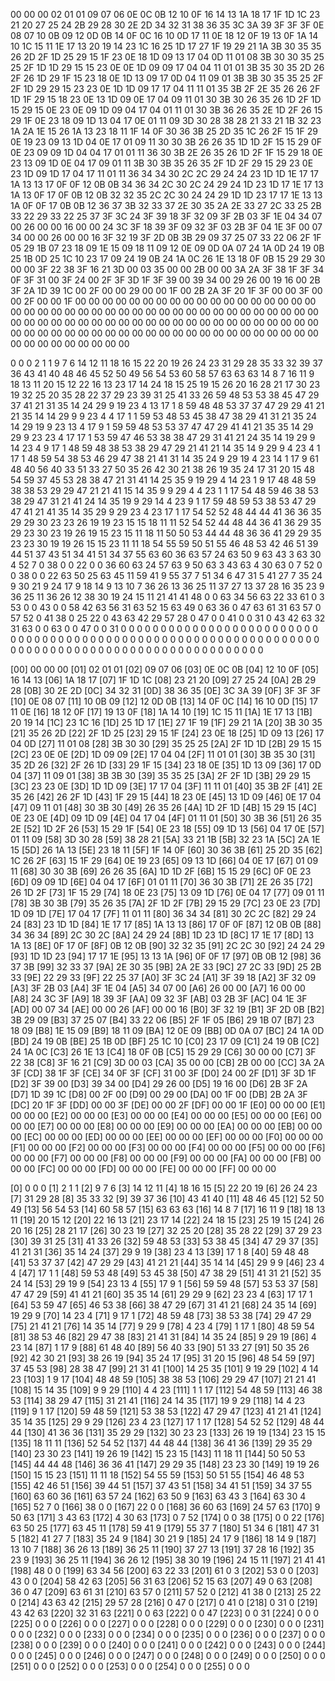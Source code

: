 
00 00 00
02 01 01
09 07 06
0E 0C 0B
12 10 0F
16 14 13
1A 18 17
1F 1D 1C
23 21 20
27 25 24
2B 29 28
30 2E 2D
34 32 31
38 36 35
3C 3A 39
3F 3F 3F
0E 08 07
10 0B 09
12 0D 0B
14 0F 0C
16 10 0D
17 11 0E
18 12 0F
19 13 0F
1A 14 10
1C 15 11
1E 17 13
20 19 14
23 1C 16
25 1D 17
27 1F 19
29 21 1A
3B 30 35
35 26 2D
2F 1D 25
29 15 1F
23 0E 18
1D 09 13
17 04 0D
11 01 08
3B 30 30
35 25 25
2F 1D 1D
29 15 15
23 0E 0E
1D 09 09
17 04 04
11 01 01
3B 35 30
35 2D 26
2F 26 1D
29 1F 15
23 18 0E
1D 13 09
17 0D 04
11 09 01
3B 3B 30
35 35 25
2F 2F 1D
29 29 15
23 23 0E
1D 1D 09
17 17 04
11 11 01
35 3B 2F
2E 35 26
26 2F 1D
1F 29 15
18 23 0E
13 1D 09
0E 17 04
09 11 01
30 3B 30
26 35 26
1D 2F 1D
15 29 15
0E 23 0E
09 1D 09
04 17 04
01 11 01
30 3B 36
26 35 2E
1D 2F 26
15 29 1F
0E 23 18
09 1D 13
04 17 0E
01 11 09
3D 30 28
38 28 21
33 21 1B
32 23 1A
2A 1E 15
26 1A 13
23 18 11
1F 14 0F
30 36 3B
25 2D 35
1C 26 2F
15 1F 29
0E 19 23
09 13 1D
04 0E 17
01 09 11
30 30 3B
26 26 35
1D 1D 2F
15 15 29
0F 0E 23
09 09 1D
04 04 17
01 01 11
36 30 3B
2E 26 35
26 1D 2F
1F 15 29
18 0E 23
13 09 1D
0E 04 17
09 01 11
3B 30 3B
35 26 35
2F 1D 2F
29 15 29
23 0E 23
1D 09 1D
17 04 17
11 01 11
36 34 34
30 2C 2C
29 24 24
23 1D 1D
1E 17 17
1A 13 13
17 0F 0F
12 0B 0B
34 36 34
2C 30 2C
24 29 24
1D 23 1D
17 1E 17
13 1A 13
0F 17 0F
0B 12 0B
32 32 35
2C 2C 30
24 24 29
1D 1D 23
17 17 1E
13 13 1A
0F 0F 17
0B 0B 12
36 37 3B
32 33 37
2E 30 35
2A 2E 33
27 2C 33
25 2B 33
22 29 33
22 25 37
3F 3C 24
3F 39 18
3F 32 09
3F 2B 03
3F 1E 04
34 07 00
26 00 00
16 00 00
24 3C 3F
18 39 3F
09 32 3F
03 2B 3F
04 1E 3F
00 07 34
00 00 26
00 00 16
3F 32 19
3F 2D 0B
3B 29 09
37 25 07
33 22 06
2F 1F 05
29 1B 07
23 18 09
1E 15 09
18 11 09
12 0E 09
0D 0A 07
24 1A 0D
24 19 0B
25 1B 0D
25 1C 10
23 17 09
24 19 0B
24 1A 0C
26 1E 13
18 0F 0B
15 29 29
30 00 00
3F 22 38
3F 16 21
3D 00 03
35 00 00
2B 00 00
3A 2A 3F
38 1F 3F
34 0F 3F
31 00 3F
24 00 2F
3F 3D 1F
3F 39 00
39 34 00
29 26 00
19 16 00
2B 3F 2A
1D 39 1C
00 2F 00
00 29 00
00 1F 00
2B 2A 3F
20 1F 3F
00 00 3F
00 00 2F
00 00 1F
00 00 00
00 00 00
00 00 00
00 00 00
00 00 00
00 00 00
00 00 00
00 00 00
00 00 00
00 00 00
00 00 00
00 00 00
00 00 00
00 00 00
00 00 00
00 00 00
00 00 00
00 00 00
00 00 00
00 00 00
00 00 00
00 00 00
00 00 00
00 00 00
00 00 00
00 00 00
00 00 00
00 00 00
00 00 00
00 00 00
00 00 00
00 00 00





0 0 0
2 1 1
9 7 6
14 12 11
18 16 15
22 20 19
26 24 23
31 29 28
35 33 32
39 37 36
43 41 40
48 46 45
52 50 49
56 54 53
60 58 57
63 63 63
14 8 7
16 11 9
18 13 11
20 15 12
22 16 13
23 17 14
24 18 15
25 19 15
26 20 16
28 21 17
30 23 19
32 25 20
35 28 22
37 29 23
39 31 25
41 33 26
59 48 53
53 38 45
47 29 37
41 21 31
35 14 24
29 9 19
23 4 13
17 1 8
59 48 48
53 37 37
47 29 29
41 21 21
35 14 14
29 9 9
23 4 4
17 1 1
59 53 48
53 45 38
47 38 29
41 31 21
35 24 14
29 19 9
23 13 4
17 9 1
59 59 48
53 53 37
47 47 29
41 41 21
35 35 14
29 29 9
23 23 4
17 17 1
53 59 47
46 53 38
38 47 29
31 41 21
24 35 14
19 29 9
14 23 4
9 17 1
48 59 48
38 53 38
29 47 29
21 41 21
14 35 14
9 29 9
4 23 4
1 17 1
48 59 54
38 53 46
29 47 38
21 41 31
14 35 24
9 29 19
4 23 14
1 17 9
61 48 40
56 40 33
51 33 27
50 35 26
42 30 21
38 26 19
35 24 17
31 20 15
48 54 59
37 45 53
28 38 47
21 31 41
14 25 35
9 19 29
4 14 23
1 9 17
48 48 59
38 38 53
29 29 47
21 21 41
15 14 35
9 9 29
4 4 23
1 1 17
54 48 59
46 38 53
38 29 47
31 21 41
24 14 35
19 9 29
14 4 23
9 1 17
59 48 59
53 38 53
47 29 47
41 21 41
35 14 35
29 9 29
23 4 23
17 1 17
54 52 52
48 44 44
41 36 36
35 29 29
30 23 23
26 19 19
23 15 15
18 11 11
52 54 52
44 48 44
36 41 36
29 35 29
23 30 23
19 26 19
15 23 15
11 18 11
50 50 53
44 44 48
36 36 41
29 29 35
23 23 30
19 19 26
15 15 23
11 11 18
54 55 59
50 51 55
46 48 53
42 46 51
39 44 51
37 43 51
34 41 51
34 37 55
63 60 36
63 57 24
63 50 9
63 43 3
63 30 4
52 7 0
38 0 0
22 0 0
36 60 63
24 57 63
9 50 63
3 43 63
4 30 63
0 7 52
0 0 38
0 0 22
63 50 25
63 45 11
59 41 9
55 37 7
51 34 6
47 31 5
41 27 7
35 24 9
30 21 9
24 17 9
18 14 9
13 10 7
36 26 13
36 25 11
37 27 13
37 28 16
35 23 9
36 25 11
36 26 12
38 30 19
24 15 11
21 41 41
48 0 0
63 34 56
63 22 33
61 0 3
53 0 0
43 0 0
58 42 63
56 31 63
52 15 63
49 0 63
36 0 47
63 61 31
63 57 0
57 52 0
41 38 0
25 22 0
43 63 42
29 57 28
0 47 0
0 41 0
0 31 0
43 42 63
32 31 63
0 0 63
0 0 47
0 0 31
0 0 0
0 0 0
0 0 0
0 0 0
0 0 0
0 0 0
0 0 0
0 0 0
0 0 0
0 0 0
0 0 0
0 0 0
0 0 0
0 0 0
0 0 0
0 0 0
0 0 0
0 0 0
0 0 0
0 0 0
0 0 0
0 0 0
0 0 0
0 0 0
0 0 0
0 0 0
0 0 0
0 0 0
0 0 0
0 0 0
0 0 0
0 0 0




[00] 00 00 00
[01] 02 01 01
[02] 09 07 06
[03] 0E 0C 0B
[04] 12 10 0F
[05] 16 14 13
[06] 1A 18 17
[07] 1F 1D 1C
[08] 23 21 20
[09] 27 25 24
[0A] 2B 29 28
[0B] 30 2E 2D
[0C] 34 32 31
[0D] 38 36 35
[0E] 3C 3A 39
[0F] 3F 3F 3F
[10] 0E 08 07
[11] 10 0B 09
[12] 12 0D 0B
[13] 14 0F 0C
[14] 16 10 0D
[15] 17 11 0E
[16] 18 12 0F
[17] 19 13 0F
[18] 1A 14 10
[19] 1C 15 11
[1A] 1E 17 13
[1B] 20 19 14
[1C] 23 1C 16
[1D] 25 1D 17
[1E] 27 1F 19
[1F] 29 21 1A
[20] 3B 30 35
[21] 35 26 2D
[22] 2F 1D 25
[23] 29 15 1F
[24] 23 0E 18
[25] 1D 09 13
[26] 17 04 0D
[27] 11 01 08
[28] 3B 30 30
[29] 35 25 25
[2A] 2F 1D 1D
[2B] 29 15 15
[2C] 23 0E 0E
[2D] 1D 09 09
[2E] 17 04 04
[2F] 11 01 01
[30] 3B 35 30
[31] 35 2D 26
[32] 2F 26 1D
[33] 29 1F 15
[34] 23 18 0E
[35] 1D 13 09
[36] 17 0D 04
[37] 11 09 01
[38] 3B 3B 30
[39] 35 35 25
[3A] 2F 2F 1D
[3B] 29 29 15
[3C] 23 23 0E
[3D] 1D 1D 09
[3E] 17 17 04
[3F] 11 11 01
[40] 35 3B 2F
[41] 2E 35 26
[42] 26 2F 1D
[43] 1F 29 15
[44] 18 23 0E
[45] 13 1D 09
[46] 0E 17 04
[47] 09 11 01
[48] 30 3B 30
[49] 26 35 26
[4A] 1D 2F 1D
[4B] 15 29 15
[4C] 0E 23 0E
[4D] 09 1D 09
[4E] 04 17 04
[4F] 01 11 01
[50] 30 3B 36
[51] 26 35 2E
[52] 1D 2F 26
[53] 15 29 1F
[54] 0E 23 18
[55] 09 1D 13
[56] 04 17 0E
[57] 01 11 09
[58] 3D 30 28
[59] 38 28 21
[5A] 33 21 1B
[5B] 32 23 1A
[5C] 2A 1E 15
[5D] 26 1A 13
[5E] 23 18 11
[5F] 1F 14 0F
[60] 30 36 3B
[61] 25 2D 35
[62] 1C 26 2F
[63] 15 1F 29
[64] 0E 19 23
[65] 09 13 1D
[66] 04 0E 17
[67] 01 09 11
[68] 30 30 3B
[69] 26 26 35
[6A] 1D 1D 2F
[6B] 15 15 29
[6C] 0F 0E 23
[6D] 09 09 1D
[6E] 04 04 17
[6F] 01 01 11
[70] 36 30 3B
[71] 2E 26 35
[72] 26 1D 2F
[73] 1F 15 29
[74] 18 0E 23
[75] 13 09 1D
[76] 0E 04 17
[77] 09 01 11
[78] 3B 30 3B
[79] 35 26 35
[7A] 2F 1D 2F
[7B] 29 15 29
[7C] 23 0E 23
[7D] 1D 09 1D
[7E] 17 04 17
[7F] 11 01 11
[80] 36 34 34
[81] 30 2C 2C
[82] 29 24 24
[83] 23 1D 1D
[84] 1E 17 17
[85] 1A 13 13
[86] 17 0F 0F
[87] 12 0B 0B
[88] 34 36 34
[89] 2C 30 2C
[8A] 24 29 24
[8B] 1D 23 1D
[8C] 17 1E 17
[8D] 13 1A 13
[8E] 0F 17 0F
[8F] 0B 12 0B
[90] 32 32 35
[91] 2C 2C 30
[92] 24 24 29
[93] 1D 1D 23
[94] 17 17 1E
[95] 13 13 1A
[96] 0F 0F 17
[97] 0B 0B 12
[98] 36 37 3B
[99] 32 33 37
[9A] 2E 30 35
[9B] 2A 2E 33
[9C] 27 2C 33
[9D] 25 2B 33
[9E] 22 29 33
[9F] 22 25 37
[A0] 3F 3C 24
[A1] 3F 39 18
[A2] 3F 32 09
[A3] 3F 2B 03
[A4] 3F 1E 04
[A5] 34 07 00
[A6] 26 00 00
[A7] 16 00 00
[A8] 24 3C 3F
[A9] 18 39 3F
[AA] 09 32 3F
[AB] 03 2B 3F
[AC] 04 1E 3F
[AD] 00 07 34
[AE] 00 00 26
[AF] 00 00 16
[B0] 3F 32 19
[B1] 3F 2D 0B
[B2] 3B 29 09
[B3] 37 25 07
[B4] 33 22 06
[B5] 2F 1F 05
[B6] 29 1B 07
[B7] 23 18 09
[B8] 1E 15 09
[B9] 18 11 09
[BA] 12 0E 09
[BB] 0D 0A 07
[BC] 24 1A 0D
[BD] 24 19 0B
[BE] 25 1B 0D
[BF] 25 1C 10
[C0] 23 17 09
[C1] 24 19 0B
[C2] 24 1A 0C
[C3] 26 1E 13
[C4] 18 0F 0B
[C5] 15 29 29
[C6] 30 00 00
[C7] 3F 22 38
[C8] 3F 16 21
[C9] 3D 00 03
[CA] 35 00 00
[CB] 2B 00 00
[CC] 3A 2A 3F
[CD] 38 1F 3F
[CE] 34 0F 3F
[CF] 31 00 3F
[D0] 24 00 2F
[D1] 3F 3D 1F
[D2] 3F 39 00
[D3] 39 34 00
[D4] 29 26 00
[D5] 19 16 00
[D6] 2B 3F 2A
[D7] 1D 39 1C
[D8] 00 2F 00
[D9] 00 29 00
[DA] 00 1F 00
[DB] 2B 2A 3F
[DC] 20 1F 3F
[DD] 00 00 3F
[DE] 00 00 2F
[DF] 00 00 1F
[E0] 00 00 00
[E1] 00 00 00
[E2] 00 00 00
[E3] 00 00 00
[E4] 00 00 00
[E5] 00 00 00
[E6] 00 00 00
[E7] 00 00 00
[E8] 00 00 00
[E9] 00 00 00
[EA] 00 00 00
[EB] 00 00 00
[EC] 00 00 00
[ED] 00 00 00
[EE] 00 00 00
[EF] 00 00 00
[F0] 00 00 00
[F1] 00 00 00
[F2] 00 00 00
[F3] 00 00 00
[F4] 00 00 00
[F5] 00 00 00
[F6] 00 00 00
[F7] 00 00 00
[F8] 00 00 00
[F9] 00 00 00
[FA] 00 00 00
[FB] 00 00 00
[FC] 00 00 00
[FD] 00 00 00
[FE] 00 00 00
[FF] 00 00 00

[0] 0 0 0
[1] 2 1 1
[2] 9 7 6
[3] 14 12 11
[4] 18 16 15
[5] 22 20 19
[6] 26 24 23
[7] 31 29 28
[8] 35 33 32
[9] 39 37 36
[10] 43 41 40
[11] 48 46 45
[12] 52 50 49
[13] 56 54 53
[14] 60 58 57
[15] 63 63 63
[16] 14 8 7
[17] 16 11 9
[18] 18 13 11
[19] 20 15 12
[20] 22 16 13
[21] 23 17 14
[22] 24 18 15
[23] 25 19 15
[24] 26 20 16
[25] 28 21 17
[26] 30 23 19
[27] 32 25 20
[28] 35 28 22
[29] 37 29 23
[30] 39 31 25
[31] 41 33 26
[32] 59 48 53
[33] 53 38 45
[34] 47 29 37
[35] 41 21 31
[36] 35 14 24
[37] 29 9 19
[38] 23 4 13
[39] 17 1 8
[40] 59 48 48
[41] 53 37 37
[42] 47 29 29
[43] 41 21 21
[44] 35 14 14
[45] 29 9 9
[46] 23 4 4
[47] 17 1 1
[48] 59 53 48
[49] 53 45 38
[50] 47 38 29
[51] 41 31 21
[52] 35 24 14
[53] 29 19 9
[54] 23 13 4
[55] 17 9 1
[56] 59 59 48
[57] 53 53 37
[58] 47 47 29
[59] 41 41 21
[60] 35 35 14
[61] 29 29 9
[62] 23 23 4
[63] 17 17 1
[64] 53 59 47
[65] 46 53 38
[66] 38 47 29
[67] 31 41 21
[68] 24 35 14
[69] 19 29 9
[70] 14 23 4
[71] 9 17 1
[72] 48 59 48
[73] 38 53 38
[74] 29 47 29
[75] 21 41 21
[76] 14 35 14
[77] 9 29 9
[78] 4 23 4
[79] 1 17 1
[80] 48 59 54
[81] 38 53 46
[82] 29 47 38
[83] 21 41 31
[84] 14 35 24
[85] 9 29 19
[86] 4 23 14
[87] 1 17 9
[88] 61 48 40
[89] 56 40 33
[90] 51 33 27
[91] 50 35 26
[92] 42 30 21
[93] 38 26 19
[94] 35 24 17
[95] 31 20 15
[96] 48 54 59
[97] 37 45 53
[98] 28 38 47
[99] 21 31 41
[100] 14 25 35
[101] 9 19 29
[102] 4 14 23
[103] 1 9 17
[104] 48 48 59
[105] 38 38 53
[106] 29 29 47
[107] 21 21 41
[108] 15 14 35
[109] 9 9 29
[110] 4 4 23
[111] 1 1 17
[112] 54 48 59
[113] 46 38 53
[114] 38 29 47
[115] 31 21 41
[116] 24 14 35
[117] 19 9 29
[118] 14 4 23
[119] 9 1 17
[120] 59 48 59
[121] 53 38 53
[122] 47 29 47
[123] 41 21 41
[124] 35 14 35
[125] 29 9 29
[126] 23 4 23
[127] 17 1 17
[128] 54 52 52
[129] 48 44 44
[130] 41 36 36
[131] 35 29 29
[132] 30 23 23
[133] 26 19 19
[134] 23 15 15
[135] 18 11 11
[136] 52 54 52
[137] 44 48 44
[138] 36 41 36
[139] 29 35 29
[140] 23 30 23
[141] 19 26 19
[142] 15 23 15
[143] 11 18 11
[144] 50 50 53
[145] 44 44 48
[146] 36 36 41
[147] 29 29 35
[148] 23 23 30
[149] 19 19 26
[150] 15 15 23
[151] 11 11 18
[152] 54 55 59
[153] 50 51 55
[154] 46 48 53
[155] 42 46 51
[156] 39 44 51
[157] 37 43 51
[158] 34 41 51
[159] 34 37 55
[160] 63 60 36
[161] 63 57 24
[162] 63 50 9
[163] 63 43 3
[164] 63 30 4
[165] 52 7 0
[166] 38 0 0
[167] 22 0 0
[168] 36 60 63
[169] 24 57 63
[170] 9 50 63
[171] 3 43 63
[172] 4 30 63
[173] 0 7 52
[174] 0 0 38
[175] 0 0 22
[176] 63 50 25
[177] 63 45 11
[178] 59 41 9
[179] 55 37 7
[180] 51 34 6
[181] 47 31 5
[182] 41 27 7
[183] 35 24 9
[184] 30 21 9
[185] 24 17 9
[186] 18 14 9
[187] 13 10 7
[188] 36 26 13
[189] 36 25 11
[190] 37 27 13
[191] 37 28 16
[192] 35 23 9
[193] 36 25 11
[194] 36 26 12
[195] 38 30 19
[196] 24 15 11
[197] 21 41 41
[198] 48 0 0
[199] 63 34 56
[200] 63 22 33
[201] 61 0 3
[202] 53 0 0
[203] 43 0 0
[204] 58 42 63
[205] 56 31 63
[206] 52 15 63
[207] 49 0 63
[208] 36 0 47
[209] 63 61 31
[210] 63 57 0
[211] 57 52 0
[212] 41 38 0
[213] 25 22 0
[214] 43 63 42
[215] 29 57 28
[216] 0 47 0
[217] 0 41 0
[218] 0 31 0
[219] 43 42 63
[220] 32 31 63
[221] 0 0 63
[222] 0 0 47
[223] 0 0 31
[224] 0 0 0
[225] 0 0 0
[226] 0 0 0
[227] 0 0 0
[228] 0 0 0
[229] 0 0 0
[230] 0 0 0
[231] 0 0 0
[232] 0 0 0
[233] 0 0 0
[234] 0 0 0
[235] 0 0 0
[236] 0 0 0
[237] 0 0 0
[238] 0 0 0
[239] 0 0 0
[240] 0 0 0
[241] 0 0 0
[242] 0 0 0
[243] 0 0 0
[244] 0 0 0
[245] 0 0 0
[246] 0 0 0
[247] 0 0 0
[248] 0 0 0
[249] 0 0 0
[250] 0 0 0
[251] 0 0 0
[252] 0 0 0
[253] 0 0 0
[254] 0 0 0
[255] 0 0 0
